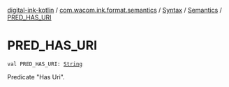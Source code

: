 [digital-ink-kotlin](../../../index.md) / [com.wacom.ink.format.semantics](../../index.md) / [Syntax](../index.md) / [Semantics](index.md) / [PRED_HAS_URI](./-p-r-e-d_-h-a-s_-u-r-i.md)

# PRED_HAS_URI

`val PRED_HAS_URI: `[`String`](https://kotlinlang.org/api/latest/jvm/stdlib/kotlin/-string/index.html)

Predicate "Has Uri".

